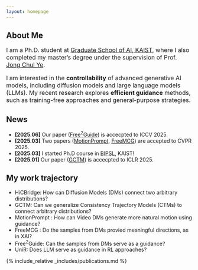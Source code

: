 ```yaml
---
layout: homepage
---
```


## About Me

<p style="font-size: 16px;">
I am a Ph.D. student at <a href="https://gsai.kaist.ac.kr/">Graduate School of AI, KAIST</a>, where I also completed my master’s degree under the supervision of Prof. <a href="https://bispl.weebly.com/professor.html">Jong Chul Ye</a>.
</p>

<p style="font-size: 16px;">
I am interested in the <strong>controllability</strong> of advanced generative AI models, including diffusion models and large language models (LLMs). My recent research explores <strong>efficient guidance</strong> methods, such as training-free approaches and general-purpose strategies.
</p>

## News

- **[2025.06]** Our paper (<a href="https://arxiv.org/abs/2411.17041">Free<sup>2</sup>Guide</a>) is accecpted to ICCV 2025.
- **[2025.03]** Two papers (<a href="https://arxiv.org/abs/2411.15540">MotionPrompt</a>, <a href="https://arxiv.org/abs/2411.15265">FreeMCG</a>) are accepted to CVPR 2025.
- **[2025.03]** I started Ph.D course in <a href="https://bispl.weebly.com/">BIPSL</a>, KAIST!
- **[2025.01]** Our paper (<a href="https://arxiv.org/abs/2403.12510">GCTM</a>) is accecpted to ICLR 2025.

## My work trajectory

- HiCBridge: How can Diffusion Models (DMs) connect two arbitrary distributions?
- GCTM: Can we generalize Consistency Trajectory Models (CTMs) to connect arbitrary distributions?
- MotionPrompt : How can Video DMs generate more natural motion using guidance?
- FreeMCG : Do the samples from DMs provied meaningful directions, as in XAI?
- Free<sup>2</sup>Guide: Can the samples from DMs serve as a guidance?
- UniR: Does LLM serve as guidance in RL approaches?

{% include_relative _includes/publications.md %}

